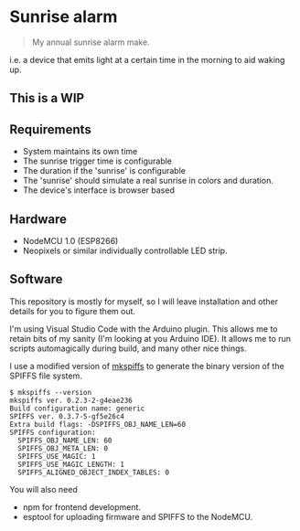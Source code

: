# Sunrise alarm
> My annual sunrise alarm make.
> 
i.e. a device that emits light at a certain time in the morning to aid waking up.

## This is a WIP

## Requirements
* System maintains its own time
* The sunrise trigger time is configurable
* The duration if the 'sunrise' is configurable
* The 'sunrise' should simulate a real sunrise in colors and duration.
* The device's interface is browser based


## Hardware
* NodeMCU 1.0 (ESP8266)
* Neopixels or similar individually controllable LED strip.

## Software

This repository is mostly for myself, so I will leave installation and other details for you to figure them out.

I'm using Visual Studio Code with the Arduino plugin. This allows me to retain bits of my sanity (I'm looking at you Arduino IDE). It allows me to run scripts automagically during build, and many other nice things.

I use a modified version of [mkspiffs](https://github.com/igrr/mkspiffs) to generate the binary version of the SPIFFS file system.
```
$ mkspiffs --version
mkspiffs ver. 0.2.3-2-g4eae236
Build configuration name: generic
SPIFFS ver. 0.3.7-5-gf5e26c4
Extra build flags: -DSPIFFS_OBJ_NAME_LEN=60
SPIFFS configuration:
  SPIFFS_OBJ_NAME_LEN: 60
  SPIFFS_OBJ_META_LEN: 0
  SPIFFS_USE_MAGIC: 1
  SPIFFS_USE_MAGIC_LENGTH: 1
  SPIFFS_ALIGNED_OBJECT_INDEX_TABLES: 0
```

You will also need
* npm for frontend development.
* esptool for uploading firmware and SPIFFS to the NodeMCU.

